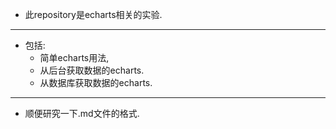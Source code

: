 * 此repository是echarts相关的实验.
---
+ 包括:
	- 简单echarts用法,
	- 从后台获取数据的echarts.
	- 从数据库获取数据的echarts.
---
* 顺便研究一下.md文件的格式.